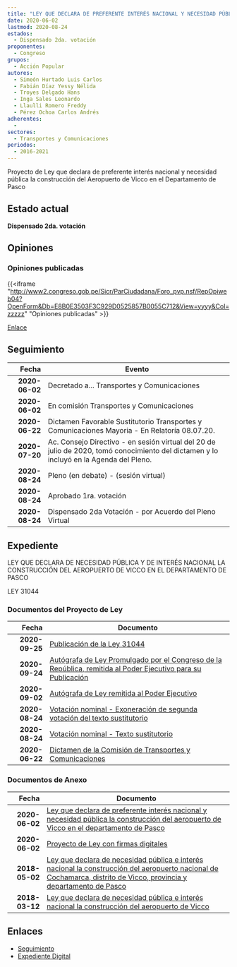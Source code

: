 ```yaml
---
title: "LEY QUE DECLARA DE PREFERENTE INTERÉS NACIONAL Y NECESIDAD PÚBLICA LA CONSTRUCCIÓN DEL AEROPUERTO DE VICCO EN EL DEPARTAMENTO DE PASCO"
date: 2020-06-02
lastmod: 2020-08-24
estados: 
  - Dispensado 2da. votación
proponentes: 
  - Congreso
grupos: 
  - Acción Popular
autores: 
  - Simeón Hurtado Luis Carlos
  - Fabián Díaz Yessy Nélida
  - Troyes Delgado Hans
  - Inga Sales Leonardo
  - Llaulli Romero Freddy
  - Pérez Ochoa Carlos Andrés
adherentes: 
  - 
sectores: 
  - Transportes y Comunicaciones
periodos: 
  - 2016-2021
---
```


Proyecto de Ley que declara de preferente interés nacional y necesidad pública la construcción del Aeropuerto de Vicco en el Departamento de Pasco


## Estado actual

**Dispensado 2da. votación**

## Opiniones

### Opiniones publicadas

{{<iframe "http://www2.congreso.gob.pe/Sicr/ParCiudadana/Foro_pvp.nsf/RepOpiweb04?OpenForm&Db=E8B0E3503F3C929D0525857B0055C712&View=yyyy&Col=zzzzz" "Opiniones publicadas" >}}

[Enlace](http://www2.congreso.gob.pe/Sicr/ParCiudadana/Foro_pvp.nsf/RepOpiweb04?OpenForm&Db=E8B0E3503F3C929D0525857B0055C712&View=yyyy&Col=zzzzz)

## Seguimiento

| Fecha | Evento |
|------:|--------|
| **2020-06-02** | Decretado a... Transportes y Comunicaciones|
| **2020-06-02** | En comisión Transportes y Comunicaciones|
| **2020-06-22** | Dictamen Favorable Sustitutorio Transportes y Comunicaciones Mayoria - En Relatoría 08.07.20.|
| **2020-07-20** | Ac. Consejo Directivo - en sesión virtual del 20 de julio de 2020, tomó conocimiento del dictamen y lo incluyó en la Agenda del Pleno.|
| **2020-08-24** | Pleno (en debate) - (sesión virtual)|
| **2020-08-24** | Aprobado 1ra. votación|
| **2020-08-24** | Dispensado 2da Votación - por Acuerdo del Pleno Virtual|


## Expediente

LEY QUE DECLARA DE NECESIDAD PÚBLICA Y DE INTERÉS NACIONAL LA CONSTRUCCIÓN DEL AEROPUERTO DE VICCO EN EL DEPARTAMENTO DE PASCO

LEY 31044


### Documentos del Proyecto de Ley

| Fecha | Documento |
|------:|--------|
| **2020-09-25** | [Publicación de la Ley 31044](http://www.leyes.congreso.gob.pe/Documentos/2016_2021/ADLP/Normas_Legales/31044-LEY.pdf) |
| **2020-09-24** | [Autógrafa de Ley Promulgado por el Congreso de la República, remitida al Poder Ejecutivo para su Publicación](http://www.leyes.congreso.gob.pe/Documentos/2016_2021/Autografas/Ley_y_de_Resolucion_Legislativa/AU02542-20200924.pdf) |
| **2020-09-02** | [Autógrafa de Ley remitida al Poder Ejecutivo](http://www.leyes.congreso.gob.pe/Documentos/2016_2021/Autografas/Ley_y_de_Resolucion_Legislativa/AU02788_20200902.pdf) |
| **2020-08-24** | [Votación nominal - Exoneración de segunda votación del texto sustitutorio](http://www.leyes.congreso.gob.pe/Documentos/2016_2021/Asistencia_y_Votacion/Proyectos_de_Ley/Votacion_Nominal/VNESVTS02542-20200824.pdf) |
| **2020-08-24** | [Votación nominal - Texto sustitutorio](http://www.leyes.congreso.gob.pe/Documentos/2016_2021/Asistencia_y_Votacion/Proyectos_de_Ley/Votacion_Nominal/VNTS02542-20200824.pdf) |
| **2020-06-22** | [Dictamen de la Comisión de Transportes y Comunicaciones](http://www.leyes.congreso.gob.pe/Documentos/2016_2021/Dictamenes/Proyectos_de_Ley/02542DC23MAY20200622.pdf) |

### Documentos de Anexo

| Fecha | Documento |
|------:|--------|
| **2020-06-02** | [Ley que declara de preferente interés nacional y necesidad pública la construcción del aeropuerto de Vicco en el departamento de Pasco](http://www.leyes.congreso.gob.pe/Documentos/2016_2021/Proyectos_de_Ley_y_de_Resoluciones_Legislativas/PL05403_20200602.pdf) |
| **2020-06-02** | [Proyecto de Ley con firmas digitales](http://www.leyes.congreso.gob.pe/Documentos/2016_2021/Proyectos_de_Ley_y_de_Resoluciones_Legislativas/Proyectos_Firmas_digitales/PL05403.pdf) |
| **2018-05-02** | [Ley que declara de necesidad pública e interés nacional la construcción del aeropuerto nacional de Cochamarca, distrito de Vicco, provincia y departamento de Pasco](http://www.leyes.congreso.gob.pe/Documentos/2016_2021/Proyectos_de_Ley_y_de_Resoluciones_Legislativas/PL0277520180424.pdf) |
| **2018-03-12** | [Ley que declara de necesidad pública e interés nacional la construcción del aeropuerto de Vicco](http://www.leyes.congreso.gob.pe/Documentos/2016_2021/Proyectos_de_Ley_y_de_Resoluciones_Legislativas/PL0254220180312..pdf) |

## Enlaces 

- [Seguimiento](http://www2.congreso.gob.pe/Sicr/TraDocEstProc/CLProLey2016.nsf/f7fff46988ca05b1052578e100829cc7/7e07ed4b282296c40525857b00587b58?OpenDocument)
- [Expediente Digital](http://www2.congreso.gob.pe/Sicr/TraDocEstProc/CLProLey2016.nsf/f7fff46988ca05b1052578e100829cc7/7e07ed4b282296c40525857b00587b58?OpenDocument&Click=05257FB7005EB655.eb71d0cf91d8294e05256cdf006b5706/$Body/0.1C6C)
